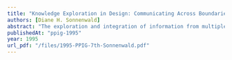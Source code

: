 ```yaml
---
title: "Knowledge Exploration in Design: Communicating Across Boundaries"
authors: [Diane H. Sonnenwald]
abstract: "The exploration and integration of information from multiple domains is increasingly important in the design process. For example, many engineering firms now use concurrent and life-cycle engineering design methods that emphasize the integration of software and mechanical engineering, manufacturing, marketing and distribution, maintenance and repair, disposal and recycling, and application (end-user, knowledge in order to create innovative and competitive artifacts and reduce design and development costs. Discovering how design participants explore and integrate information from multiple domains is a first step towards understanding how information technology could enhance this process. Based on field studies of four design situations in architecture, expert systems. telecommunications. and engineering design, this paper presents boundary spanning roles that emerge in the design context to support knowledge exploration. These roles provide access to information as well as filter and translate information across organizational, task. discipline, and personal boundaries. This paper further proposes a cognitive work model that could be implemented in information technology to support the boundary spanning roles design participants develop to cope with the complexity of knowledge exploration. This type of information system would support boundary spanning by providing advice on boundary spanning strategies, answering queries and presenting information based on boundary spanning roles, and performing gatekeeping functions."
publishedAt: "ppig-1995"
year: 1995
url_pdf: "/files/1995-PPIG-7th-Sonnenwald.pdf"
---
```

